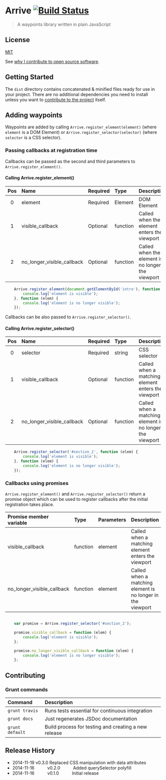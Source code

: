 # Arrive [![Build Status](https://travis-ci.org/daveross/arrive-js.svg?branch=master)](https://travis-ci.org/daveross/arrive-js)

> A waypoints library written in plain JavaScript

## License

[MIT](http://daveross.mit-license.org)

See [why I contribute to open source software](https://davidmichaelross.com/blog/contribute-open-source-software/).

## Getting Started

The `dist` directory contains concatenated & minified files ready for use in your project. There are no additional dependencies you need to install unless you want to [contribute to the project](#contributing) itself.

## Adding waypoints

Waypoints are added by calling `Arrive.register_element(element)` (where `element` is a DOM Element) or `Arrive.register_selector(selector)` (where `selector` is a CSS selector).

### Passing callbacks at registration time

Callbacks can be passed as the second and third parameters to `Arrive.register_element()`.

#### Calling Arrive.register_element()
| Pos | Name                       | Required | Type     | Description |
|:----:|:--------------------------|:---------|:---------|:-------------|
| 0   | element                   | Required | Element   | DOM Element |
| 1   | visible_callback           | Optional | function | Called when the element enters the viewport |
| 2   | no_longer_visible_callback | Optional | function | Called when the element is no longer in the viewport |

```JavaScript
	Arrive.register_element(document.getElementById('intro'), function (elem) {
		console.log('element is visible');
	}, function (elem) {
		console.log('element is no longer visible');
	});
```
Callbacks can be also passed to `Arrive.register_selector()`.

#### Calling Arrive.register_selector()
| Pos | Name                       | Required | Type     | Description |
|:----:|:--------------------------|:---------|:---------|:-------------|
| 0   | selector                   | Required | string   | CSS selector |
| 1   | visible_callback           | Optional | function | Called when a matching element enters the viewport |
| 2   | no_longer_visible_callback | Optional | function | Called when a matching element is no longer in the viewport |

```JavaScript
	Arrive.register_selector('#section_2', function (elem) {
		console.log('element is visible');
	}, function (elem) {
		console.log('element is no longer visible');
	});
```

### Callbacks using promises

`Arrive.register_element()` and `Arrive.register_selector()` return a promise object which can be used to register callbacks after the initial registration takes place.

| Promise member variable    | Type        | Parameters |Description |
|:-------------------------------------|:--------------|:---------------|:---------------|
|visible_callback                    | function    | element      | Called when a matching element enters the viewport|
|no_longer_visible_callback  | function    | element     | Called when a matching element is no longer in the viewport|

```JavaScript

	var promise = Arrive.register_selector('#section_2');

	promise.visible_callback = function (elem) {
		console.log('element is visible');
	};

	promise.no_longer_visible_callback = function (elem) {
		console.log('element is no longer visible');
	};
```

## Contributing

### Grunt commands
|Command|Description|
|:------|:----------|
|`grunt travis`| Runs tests essential for continuous integration|
|`grunt docs`| Just regenerates JSDoc documentation|
|`grunt default`| Build process for testing and creating a new release|

## Release History

 * 2014-11-19   v0.3.0   Replaced CSS manipulation with data attributes
 * 2014-11-16   v0.2.0   Added querySelector polyfill
 * 2014-11-16   v0.1.0   Initial release
